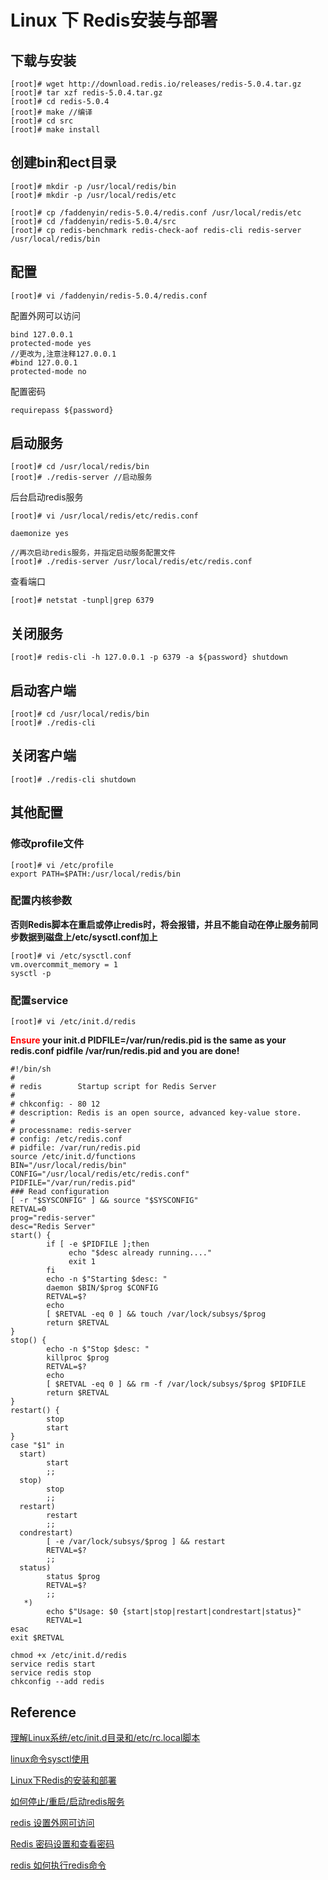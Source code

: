 # Linux 下 Redis安装与部署
 



## 下载与安装
`````
[root]# wget http://download.redis.io/releases/redis-5.0.4.tar.gz
[root]# tar xzf redis-5.0.4.tar.gz
[root]# cd redis-5.0.4
[root]# make //编译
[root]# cd src
[root]# make install
`````
## 创建bin和ect目录
`````
[root]# mkdir -p /usr/local/redis/bin
[root]# mkdir -p /usr/local/redis/etc

[root]# cp /faddenyin/redis-5.0.4/redis.conf /usr/local/redis/etc
[root]# cd /faddenyin/redis-5.0.4/src
[root]# cp redis-benchmark redis-check-aof redis-cli redis-server /usr/local/redis/bin
`````

## 配置
`````
[root]# vi /faddenyin/redis-5.0.4/redis.conf
`````
配置外网可以访问
`````
bind 127.0.0.1
protected-mode yes
//更改为,注意注释127.0.0.1
#bind 127.0.0.1
protected-mode no

`````
配置密码
`````
requirepass ${password}
`````

## 启动服务
`````
[root]# cd /usr/local/redis/bin
[root]# ./redis-server //启动服务
`````

后台启动redis服务
`````
[root]# vi /usr/local/redis/etc/redis.conf

daemonize yes

//再次启动redis服务，并指定启动服务配置文件
[root]# ./redis-server /usr/local/redis/etc/redis.conf
`````
查看端口
`````
[root]# netstat -tunpl|grep 6379
`````
## 关闭服务
`````
[root]# redis-cli -h 127.0.0.1 -p 6379 -a ${password} shutdown
`````
## 启动客户端
`````
[root]# cd /usr/local/redis/bin
[root]# ./redis-cli
`````
## 关闭客户端
`````
[root]# ./redis-cli shutdown 
`````
## 其他配置
### 修改profile文件
`````
[root]# vi /etc/profile
export PATH=$PATH:/usr/local/redis/bin
`````
### 配置内核参数
**否则Redis脚本在重启或停止redis时，将会报错，并且不能自动在停止服务前同步数据到磁盘上/etc/sysctl.conf加上**
`````
[root]# vi /etc/sysctl.conf
vm.overcommit_memory = 1 
sysctl -p
`````
### 配置service
`````
[root]# vi /etc/init.d/redis
`````
**<span style="color:red">Ensure</span> your init.d PIDFILE=/var/run/redis.pid is the same as your redis.conf pidfile
/var/run/redis.pid and you are done!**
`````
#!/bin/sh
#
# redis        Startup script for Redis Server
#
# chkconfig: - 80 12
# description: Redis is an open source, advanced key-value store.
#
# processname: redis-server
# config: /etc/redis.conf
# pidfile: /var/run/redis.pid
source /etc/init.d/functions
BIN="/usr/local/redis/bin"
CONFIG="/usr/local/redis/etc/redis.conf"
PIDFILE="/var/run/redis.pid"
### Read configuration
[ -r "$SYSCONFIG" ] && source "$SYSCONFIG"
RETVAL=0
prog="redis-server"
desc="Redis Server"
start() {
        if [ -e $PIDFILE ];then
             echo "$desc already running...."
             exit 1
        fi
        echo -n $"Starting $desc: "
        daemon $BIN/$prog $CONFIG
        RETVAL=$?
        echo
        [ $RETVAL -eq 0 ] && touch /var/lock/subsys/$prog
        return $RETVAL
}
stop() {
        echo -n $"Stop $desc: "
        killproc $prog
        RETVAL=$?
        echo
        [ $RETVAL -eq 0 ] && rm -f /var/lock/subsys/$prog $PIDFILE
        return $RETVAL
}
restart() {
        stop
        start
}
case "$1" in
  start)
        start
        ;;
  stop)
        stop
        ;;
  restart)
        restart
        ;;
  condrestart)
        [ -e /var/lock/subsys/$prog ] && restart
        RETVAL=$?
        ;;
  status)
        status $prog
        RETVAL=$?
        ;;
   *)
        echo $"Usage: $0 {start|stop|restart|condrestart|status}"
        RETVAL=1
esac
exit $RETVAL
`````
`````
chmod +x /etc/init.d/redis
service redis start
service redis stop
chkconfig --add redis
`````


## Reference 
[理解Linux系统/etc/init.d目录和/etc/rc.local脚本](https://blog.csdn.net/acs713/article/details/7322082)

[linux命令sysctl使用](https://www.cnblogs.com/codeblock/p/5207431.html)

[Linux下Redis的安装和部署](https://www.cnblogs.com/wangchunniu1314/p/6339416.html)

[如何停止/重启/启动redis服务](http://outofmemory.cn/code-snippet/37597/how-to-stop-start-restart-redis-server)

[redis 设置外网可访问](https://www.cnblogs.com/zhangqigao/p/9110544.html)

[Redis 密码设置和查看密码](https://www.cnblogs.com/suanshun/p/7699084.html)

[redis 如何执行redis命令](https://www.cnblogs.com/AlanLee/p/5927700.html)